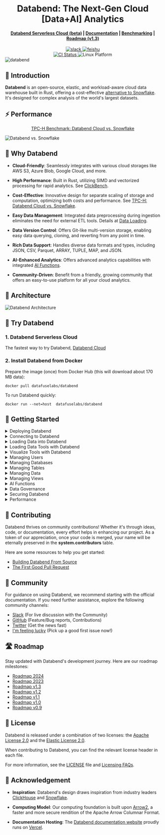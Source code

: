 <h1 align="center">Databend: The Next-Gen Cloud [Data+AI] Analytics</h1>

<div align="center">

<h4 align="center">
  <a href="https://docs.databend.com/guides/cloud">Databend Serverless Cloud (beta)</a>  |
  <a href="https://docs.databend.com/">Documentation</a>  |
  <a href="https://benchmark.clickhouse.com/">Benchmarking</a>  |
  <a href="https://github.com/datafuselabs/databend/issues/11868">Roadmap (v1.3)</a>

</h4>

<div>
<a href="https://link.databend.rs/join-slack">
<img src="https://img.shields.io/badge/slack-databend-0abd59?logo=slack" alt="slack" />
</a>

<a href="https://link.databend.rs/join-feishu">
<img src="https://img.shields.io/badge/feishu-databend-0abd59" alt="feishu" />
</a>

<br>

<a href="https://github.com/datafuselabs/databend/actions/workflows/release.yml">
<img src="https://img.shields.io/github/actions/workflow/status/datafuselabs/databend/release.yml?branch=main" alt="CI Status" />
</a>

<img src="https://img.shields.io/badge/Platform-Linux%2C%20macOS%2C%20ARM-green.svg?style=flat" alt="Linux Platform" />

</div>
</div>

<img src="https://github.com/datafuselabs/databend/assets/172204/9997d8bc-6462-4dbd-90e3-527cf50a709c" alt="databend" />

## 🐋 Introduction

**Databend** is an open-source, elastic, and workload-aware cloud data warehouse built in Rust, offering a cost-effective [alternative to Snowflake](https://github.com/datafuselabs/databend/issues/13059). It's designed for complex analysis of the world's largest datasets.

## ⚡ Performance

<div align="center">
  
[TPC-H Benchmark: Databend Cloud vs. Snowflake](https://docs.databend.com/guides/benchmark/tpch)

</div>

![Databend vs. Snowflake](https://github.com/datafuselabs/wizard/assets/172204/d796acf0-0a66-4b1d-8754-cd2cd1de04c7)


## 🚀 Why Databend

- **Cloud-Friendly**: Seamlessly integrates with various cloud storages like AWS S3, Azure Blob, Google Cloud, and more.

- **High Performance**: Built in Rust, utilizing SIMD and vectorized processing for rapid analytics. See [ClickBench](https://databend.com/blog/clickbench-databend-top).

- **Cost-Effective**: Innovative design for separate scaling of storage and computation, optimizing both costs and performance. See [TPC-H: Databend Cloud vs. Snowflake](https://docs.databend.com/guides/benchmark/tpch).

- **Easy Data Management**: Integrated data preprocessing during ingestion eliminates the need for external ETL tools. Details at [Data Loading](https://docs.databend.com/guides/load-data/).

- **Data Version Control**: Offers Git-like multi-version storage, enabling easy data querying, cloning, and reverting from any point in time.

- **Rich Data Support**: Handles diverse data formats and types, including JSON, CSV, Parquet, ARRAY, TUPLE, MAP, and JSON.

- **AI-Enhanced Analytics**: Offers advanced analytics capabilities with integrated [AI Functions](https://docs.databend.com/guides/ai-functions/).

- **Community-Driven**: Benefit from a friendly, growing community that offers an easy-to-use platform for all your cloud analytics.

## 📐 Architecture

![Databend Architecture](https://github.com/datafuselabs/databend/assets/172204/68b1adc6-0ec1-41d4-9e1d-37b80ce0e5ef)

## 🚀 Try Databend

### 1. Databend Serverless Cloud

The fastest way to try Databend, [Databend Cloud](https://databend.com)

### 2. Install Databend from Docker

Prepare the image (once) from Docker Hub (this will download about 170 MB data):

```shell
docker pull datafuselabs/databend
```

To run Databend quickly:
```shell
docker run --net=host  datafuselabs/databend
```

## 🚀 Getting Started

<details>
<summary>Deploying Databend</summary>

- [Understanding Deployment Modes](https://docs.databend.com/guides/deploy/understanding-deployment-modes)
- [Deploying a Standalone Databend](https://docs.databend.com/guides/deploy/deploying-databend)
- [Expanding a Standalone Databend](https://docs.databend.com/guides/deploy/expanding-to-a-databend-cluster)
- [Databend Cloud (Beta)](https://docs.databend.com/guides/cloud)
</details>

<details>
<summary>Connecting to Databend</summary>

- [Connecting to Databend with BendSQL](https://docs.databend.com/guides/sql-clients/bendsql)
- [Connecting to Databend with JDBC](https://docs.databend.com/guides/sql-clients/jdbc)

</details>

<details>
<summary>Loading Data into Databend</summary>

- [Loading Semi-structured Data](https://docs.databend.com/guides/load-data/load-semistructured/)
- [Transforming Data During a Load](https://docs.databend.com/guides/load-data/transform/data-load-transform)
- [Continuous Data Pipelines](https://docs.databend.com/guides/load-data/continuous-data-pipelines/)
- [How to Unload Data from Databend](https://docs.databend.com/guides/unload-data/)

</details>

<details>
<summary>Loading Data Tools with Databend</summary>

- [Apache Kafka](https://docs.databend.com/guides/load-data/load-db/kafka)
- [Airbyte](https://docs.databend.com/guides/load-data/load-db/airbyte)
- [dbt](https://docs.databend.com/guides/load-data/load-db/dbt)
- [Debezium](https://docs.databend.com/guides/load-data/load-db/debezium)
- [Apache Flink CDC](https://docs.databend.com/guides/load-data/load-db/flink-cdc)
- [DataDog Vector](https://docs.databend.com/guides/load-data/load-db/vector)
- [Addax](https://docs.databend.com/guides/load-data/load-db/addax)
- [DataX](https://docs.databend.com/guides/load-data/load-db/datax)

</details>

<details>
<summary>Visualize Tools with Databend</summary>

- [Deepnote](https://docs.databend.com/guides/visualize/deepnote)
- [Grafana](https://docs.databend.com/guides/visualize/grafana)
- [Jupyter Notebook](https://docs.databend.com/guides/visualize/jupyter)
- [Metabase](https://docs.databend.com/guides/visualize/metabase)
- [MindsDB](https://docs.databend.com/guides/visualize/mindsdb)
- [Redash](https://docs.databend.com/guides/visualize/redash)
- [Superset](https://docs.databend.com/guides/visualize/superset)
- [Tableau](https://docs.databend.com/guides/visualize/tableau)

</details>

<details>
<summary>Managing Users</summary>

- [How to Create a User](https://docs.databend.com/sql/sql-commands/ddl/user/user-create-user)
- [How to Grant Privileges to a User](https://docs.databend.com/sql/sql-commands/ddl/user/grant#granting-privileges)
- [How to Revoke Privileges from a User](https://docs.databend.com/sql/sql-commands/ddl/user/revoke#revoking-privileges)
- [How to Create a Role](https://docs.databend.com/sql/sql-commands/ddl/user/user-create-role)
- [How to Grant Privileges to a Role](https://docs.databend.com/sql/sql-commands/ddl/user/grant#granting-role)
- [How to Grant Role to a User](https://docs.databend.com/sql/sql-commands/ddl/user/grant)
- [How to Revoke the Role of a User](https://docs.databend.com/sql/sql-commands/ddl/user/revoke#revoking-role)
</details>

<details>
<summary>Managing Databases</summary>

- [How to Create a Database](https://docs.databend.com/sql/sql-commands/ddl/database/ddl-create-database)
- [How to Drop a Database](https://docs.databend.com/sql/sql-commands/ddl/database/ddl-drop-database)
</details>

<details>
<summary>Managing Tables</summary>

- [How to Create a Table](https://docs.databend.com/sql/sql-commands/ddl/table/ddl-create-table)
- [How to Drop a Table](https://docs.databend.com/sql/sql-commands/ddl/table/ddl-drop-table)
- [How to Rename a Table](https://docs.databend.com/sql/sql-commands/ddl/table/ddl-rename-table)
- [How to Truncate a Table](https://docs.databend.com/sql/sql-commands/ddl/table/ddl-truncate-table)
- [How to Flash Back a Table](https://docs.databend.com/sql/sql-commands/ddl/table/flashback-table)
- [How to Add/Drop Table Column](https://docs.databend.com/sql/sql-commands/ddl/table/alter-table-column)
</details>

<details>
<summary>Managing Data</summary>

- [COPY-INTO](https://docs.databend.com/sql/sql-commands/dml/dml-copy-into-table)
- [INSERT](https://docs.databend.com/sql/sql-commands/dml/dml-insert)
- [DELETE](https://docs.databend.com/sql/sql-commands/dml/dml-delete-from)
- [UPDATE](https://docs.databend.com/sql/sql-commands/dml/dml-update)
- [REPLACE](https://docs.databend.com/sql/sql-commands/dml/dml-replace)
- [MERGE-INTO](https://docs.databend.com/sql/sql-commands/dml/dml-merge)
</details>

<details>
<summary>Managing Views</summary>

- [How to Create a View](https://docs.databend.com/sql/sql-commands/ddl/view/ddl-create-view)
- [How to Drop a View](https://docs.databend.com/sql/sql-commands/ddl/view/ddl-drop-view)
- [How to Alter a View](https://docs.databend.com/sql/sql-commands/ddl/view/ddl-alter-view)
</details>

<details>
<summary>AI Functions</summary>

- [Generating SQL with AI](https://docs.databend.com/sql/sql-functions/ai-functions/ai-to-sql)
- [Creating Embedding Vectors](https://docs.databend.com/sql/sql-functions/ai-functions/ai-embedding-vector)
- [Computing Text Similarities](https://docs.databend.com/sql/sql-functions/ai-functions/ai-cosine-distance)
- [Text Completion with AI](https://docs.databend.com/sql/sql-functions/ai-functions/ai-text-completion)
</details>

<details>
<summary>Data Governance</summary>

- [How to Create Data Masking Policy](https://docs.databend.com/sql/sql-commands/ddl/mask-policy/create-mask-policy)
- [How to Drop Data Masking Policy](https://docs.databend.com/sql/sql-commands/ddl/mask-policy/drop-mask-policy)

</details>

<details>
<summary>Securing Databend</summary>

- [How to Create Network Policy](https://docs.databend.com/sql/sql-commands/ddl/network-policy/ddl-create-policy)
- [How to Drop Network Policy](https://docs.databend.com/sql/sql-commands/ddl/network-policy/ddl-drop-policy)
- [How to Alter Network Policy](https://docs.databend.com/sql/sql-commands/ddl/network-policy/ddl-alter-policy)

</details>

<details>
<summary>Performance</summary>
  
- [Review Clickbench](https://databend.com/blog/clickbench-databend-top)
- [How to Benchmark Databend using TPC-H](https://databend.com/blog/2022/08/08/benchmark-tpc-h)
  
</details>


## 🤝 Contributing

Databend thrives on community contributions! Whether it's through ideas, code, or documentation, every effort helps in enhancing our project. As a token of our appreciation, once your code is merged, your name will be eternally preserved in the **system.contributors** table.

Here are some resources to help you get started:

- [Building Databend From Source](https://docs.databend.com/guides/overview/community/contributor/building-from-source)
- [The First Good Pull Request](https://docs.databend.com/guides/overview/community/contributor/good-pr)


## 👥 Community

For guidance on using Databend, we recommend starting with the official documentation. If you need further assistance, explore the following community channels:

- [Slack](https://link.databend.rs/join-slack) (For live discussion with the Community)
- [GitHub](https://github.com/datafuselabs/databend) (Feature/Bug reports, Contributions)
- [Twitter](https://twitter.com/DatabendLabs/) (Get the news fast)
- [I'm feeling lucky](https://link.databend.rs/i-m-feeling-lucky) (Pick up a good first issue now!)


## 🛣️ Roadmap

Stay updated with Databend's development journey. Here are our roadmap milestones:

- [Roadmap 2024](https://github.com/datafuselabs/databend/issues/14167)
- [Roadmap 2023](https://github.com/datafuselabs/databend/issues/9448)
- [Roadmap v1.3](https://github.com/datafuselabs/databend/issues/11868)
- [Roadmap v1.2](https://github.com/datafuselabs/databend/issues/11073)
- [Roadmap v1.1](https://github.com/datafuselabs/databend/issues/10334)
- [Roadmap v1.0](https://github.com/datafuselabs/databend/issues/9604)
- [Roadmap v0.9](https://github.com/datafuselabs/databend/issues/7052)


## 📜 License

Databend is released under a combination of two licenses: the [Apache License 2.0](licenses/Apache-2.0.txt) and the [Elastic License 2.0](licenses/Elastic.txt).

When contributing to Databend, you can find the relevant license header in each file.

For more information, see the [LICENSE](LICENSE) file and [Licensing FAQs](https://docs.databend.com/guides/overview/editions/dee/license).


## 🙏 Acknowledgement

- **Inspiration**: Databend's design draws inspiration from industry leaders [ClickHouse](https://github.com/clickhouse/clickhouse) and [Snowflake](https://docs.snowflake.com/en/user-guide/intro-key-concepts.html#snowflake-architecture).

- **Computing Model**: Our computing foundation is built upon [Arrow2](https://github.com/jorgecarleitao/arrow2), a faster and more secure rendition of the Apache Arrow Columnar Format.

- **Documentation Hosting**: The [Databend documentation website](https://docs.databend.com) proudly runs on [Vercel](https://vercel.com/?utm_source=databend&utm_campaign=oss).
